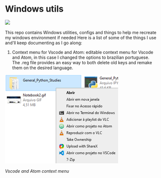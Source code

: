 # Windows utils 

<img src="https://cdn.jsdelivr.net/gh/devicons/devicon/icons/windows8/windows8-original.svg" />

This repo contains Windows utilities, configs and things to help me recreate my windows environment if needed
Here is a list of some of the things I use and'll keep documenting as I go along:

1. Context menu for Vscode and Atom:
    editable context menu for Vscode and Atom, in this case I changed the options to brazilian portuguese. The .reg file provides an easy way to both delete old keys and remake them on the desired language.
    
![vscode and atom context menu](./images/Vscode_Atom_Menu_Windows.png)

*Vscode and Atom context menu*


